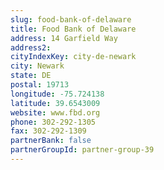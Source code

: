 ```yaml
---
slug: food-bank-of-delaware
title: Food Bank of Delaware
address: 14 Garfield Way
address2: 
cityIndexKey: city-de-newark
city: Newark
state: DE
postal: 19713
longitude: -75.724138
latitude: 39.6543009
website: www.fbd.org
phone: 302-292-1305
fax: 302-292-1309
partnerBank: false
partnerGroupId: partner-group-39
---
```

